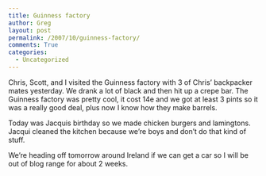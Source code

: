 ```yaml
---
title: Guinness factory
author: Greg
layout: post
permalink: /2007/10/guinness-factory/
comments: True
categories:
  - Uncategorized
---
```

Chris, Scott, and I visited the Guinness factory with 3 of Chris&#8217; backpacker mates yesterday. We drank a lot of black and then hit up a crepe bar. The Guinness factory was pretty cool, it cost 14e and we got at least 3 pints so it was a really good deal, plus now I know how they make barrels.

Today was Jacquis birthday so we made chicken burgers and lamingtons. Jacqui cleaned the kitchen because we&#8217;re boys and don&#8217;t do that kind of stuff.

We&#8217;re heading off tomorrow around Ireland if we can get a car so I will be out of blog range for about 2 weeks.